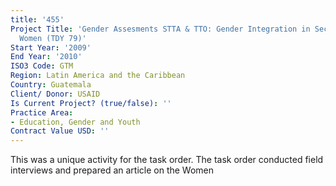 ```yaml
---
title: '455'
Project Title: 'Gender Assesments STTA & TTO: Gender Integration in Sectoral Activities:
  Women (TDY 79)'
Start Year: '2009'
End Year: '2010'
ISO3 Code: GTM
Region: Latin America and the Caribbean
Country: Guatemala
Client/ Donor: USAID
Is Current Project? (true/false): ''
Practice Area:
- Education, Gender and Youth
Contract Value USD: ''
---
```


This was a unique activity for the task order. The task order conducted field interviews and prepared an article on the Women